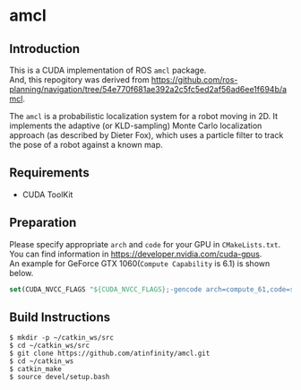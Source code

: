 # amcl

## Introduction
This is a CUDA implementation of ROS `amcl` package.  
And, this repogitory was derived from <https://github.com/ros-planning/navigation/tree/54e770f681ae392a2c5fc5ed2af56ad6ee1f694b/amcl>.

The `amcl` is a probabilistic localization system for a robot moving in 2D. It implements the adaptive (or KLD-sampling) Monte Carlo localization approach (as described by Dieter Fox), which uses a particle filter to track the pose of a robot against a known map.

## Requirements
* CUDA ToolKit

## Preparation
Please specify appropriate `arch` and `code` for your GPU in `CMakeLists.txt`.  
You can find information in <https://developer.nvidia.com/cuda-gpus>.  
An example for GeForce GTX 1060(`Compute Capability` is 6.1) is shown below.

```cmake
set(CUDA_NVCC_FLAGS "${CUDA_NVCC_FLAGS};-gencode arch=compute_61,code=sm_61")
```

## Build Instructions
```shell
$ mkdir -p ~/catkin_ws/src
$ cd ~/catkin_ws/src
$ git clone https://github.com/atinfinity/amcl.git
$ cd ~/catkin_ws
$ catkin_make
$ source devel/setup.bash
```
